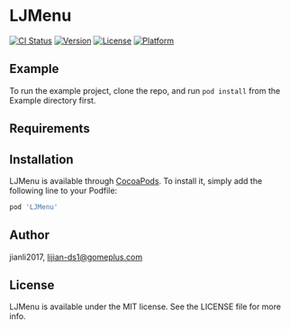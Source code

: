 # LJMenu

[![CI Status](http://img.shields.io/travis/jianli2017/LJMenu.svg?style=flat)](https://travis-ci.org/jianli2017/LJMenu)
[![Version](https://img.shields.io/cocoapods/v/LJMenu.svg?style=flat)](http://cocoapods.org/pods/LJMenu)
[![License](https://img.shields.io/cocoapods/l/LJMenu.svg?style=flat)](http://cocoapods.org/pods/LJMenu)
[![Platform](https://img.shields.io/cocoapods/p/LJMenu.svg?style=flat)](http://cocoapods.org/pods/LJMenu)

## Example

To run the example project, clone the repo, and run `pod install` from the Example directory first.

## Requirements

## Installation

LJMenu is available through [CocoaPods](http://cocoapods.org). To install
it, simply add the following line to your Podfile:

```ruby
pod 'LJMenu'
```

## Author

jianli2017, lijian-ds1@gomeplus.com

## License

LJMenu is available under the MIT license. See the LICENSE file for more info.

